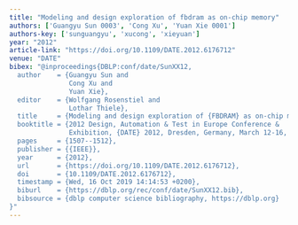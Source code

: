```yaml
---
title: "Modeling and design exploration of fbdram as on-chip memory"
authors: ['Guangyu Sun 0003', 'Cong Xu', 'Yuan Xie 0001']
authors-key: ['sunguangyu', 'xucong', 'xieyuan']
year: "2012"
article-link: "https://doi.org/10.1109/DATE.2012.6176712"
venue: "DATE"
bibex: "@inproceedings{DBLP:conf/date/SunXX12,
  author    = {Guangyu Sun and
               Cong Xu and
               Yuan Xie},
  editor    = {Wolfgang Rosenstiel and
               Lothar Thiele},
  title     = {Modeling and design exploration of {FBDRAM} as on-chip memory},
  booktitle = {2012 Design, Automation & Test in Europe Conference &
               Exhibition, {DATE} 2012, Dresden, Germany, March 12-16, 2012},
  pages     = {1507--1512},
  publisher = {{IEEE}},
  year      = {2012},
  url       = {https://doi.org/10.1109/DATE.2012.6176712},
  doi       = {10.1109/DATE.2012.6176712},
  timestamp = {Wed, 16 Oct 2019 14:14:53 +0200},
  biburl    = {https://dblp.org/rec/conf/date/SunXX12.bib},
  bibsource = {dblp computer science bibliography, https://dblp.org}
}"
---
```

